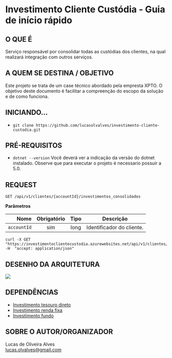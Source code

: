 # Investimento Cliente Custódia - Guia de início rápido

## O QUE É
Serviço responsável por consolidar todas as custódias dos clientes, na qual realizará integração com outros serviços.

## A QUEM SE DESTINA / OBJETIVO
Este projeto se trata de um case técnico abordado pela empresta XPTO. 
O objetivo deste documento é facilitar a compreenção do escopo da solução e de como funciona.

## INICIANDO...
- `git clone https://github.com/lucasolvalves/investimento-cliente-custodia.git`

## PRÉ-REQUISITOS
- `dotnet --version`
Você deverá ver a indicação da versão do dotnet instalado.
Observe que para executar o projeto é necessario possuir a 5.0.

## REQUEST

`GET /api/v1/clientes/{accountId}/investimentos_consolidados`

**Parâmetros**

|          Nome | Obrigatório |  Tipo   | Descrição                                                                                                                                                           |
| -------------:|:--------:|:-------:| --------------------------------------------------------------------------------------------------------------------------------------------------------------------- |
|     `accountId` | sim | long  | Identificador do cliente.

    curl -X GET "https://investimentoclientecustodia.azurewebsites.net/api/v1/clientes/123456/investimentos_consolidados" -H  "accept: application/json"

## DESENHO DA ARQUITETURA
![](https://raw.githubusercontent.com/lucasolvalves/investimento-cliente-custodia/main/design_investimento_cliente_cust%C3%B3dia.png)

## DEPENDÊNCIAS

* [Investimento tesouro direto](https://github.com/lucasolvalves/investimento-tesourodireto)<br>
* [Investimento renda fixa](https://github.com/lucasolvalves/investimento-rendafixa)<br>
* [Investimento fundo](https://github.com/lucasolvalves/investimento-fundo)

## SOBRE O AUTOR/ORGANIZADOR
Lucas de Oliveira Alves<br>
lucas.olvalves@gmail.com

